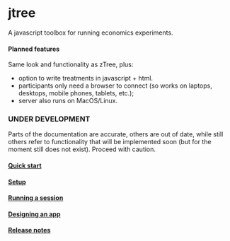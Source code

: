 # jtree
A javascript toolbox for running economics experiments.

#### Planned features
Same look and functionality as zTree, plus:
- option to write treatments in javascript + html.
- participants only need a browser to connect (so works on laptops, desktops, mobile phones, tablets, etc.); 
- server also runs on MacOS/Linux.

### UNDER DEVELOPMENT
Parts of the documentation are accurate, others are out of date, while still others refer to functionality that will be implemented soon (but for the moment still does not exist). Proceed with caution.


#### <a href='tutorial-1-quick-start.html'>Quick start</a>

#### <a href='tutorial-2-setup.html'>Setup</a>

#### <a href='tutorial-3-running-a-session.html'>Running a session</a>

#### <a href='tutorial-4-designing-an-app.html'>Designing an app</a>

#### <a href='tutorial-7-release-notes.html'>Release notes</a>

